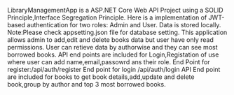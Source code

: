 LibraryManagementApp is a ASP.NET Core Web API Project using a SOLID Principle,Interface Segregation Principle.
Here is a implementation of JWT-based authentication for two roles: Admin and User.
Data is stored locally.
    Note:Please check appsetting.json file for database setting.
This application allows admin to add,edit and delete books data but user have only read permissions.
User can retieve data by authorwise and they can see most borrowed books.
API end points are included for Login,Registation of use where user can add name,email,passowrd ans their role.
    End Point for register:/api/auth/register 
    End point for login /api/auth/login
API End point are included for books to get book details,add,update and delete book,group by author and top 3 most borrowed books.




